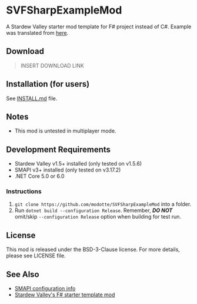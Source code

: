 # SVFSharpExampleMod

A Stardew Valley starter mod template for F# project instead of C#.
Example was translated from [here](https://stardewvalleywiki.com/Modding:Modder_Guide/Get_Started).

## Download

> INSERT DOWNLOAD LINK

## Installation (for users)

See [INSTALL.md](https://github.com/modotte/SVFSharpExampleMod/blob/main/INSTALL.md) file.

## Notes

- This mod is untested in multiplayer mode.

## Development Requirements

- Stardew Valley v1.5+ installed (only tested on v1.5.6)
- SMAPI v3+ installed (only tested on v3.17.2)
- .NET Core 5.0 or 6.0

### Instructions

1. `git clone https://github.com/modotte/SVFSharpExampleMod` into a folder.
2. Run `dotnet build --configuration Release`. Remember, ***DO NOT*** omit/skip
   `--configuration Release` option when building for test run.

## License

This mod is released under the BSD-3-Clause license. For more details,
please see LICENSE file.

## See Also

- [SMAPI configuration info](https://github.com/Pathoschild/SMAPI/blob/develop/docs/technical/mod-package.md#custom-game-path)
- [Stardew Valley's F# starter template mod](https://github.com/modotte/SVFsharpExampleMod)
